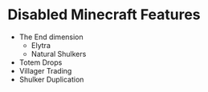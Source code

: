 # Disabled Minecraft Features

* The End dimension
  * Elytra
  * Natural Shulkers
* Totem Drops
* Villager Trading
* Shulker Duplication

